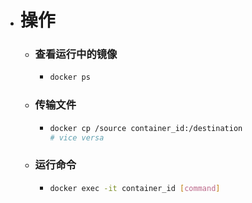 - # 操作
	- ### 查看运行中的镜像
		- ```bash
		  docker ps
		  ```
	- ### 传输文件
		- ```bash
		  docker cp /source container_id:/destination
		  # vice versa
		  ```
	- ### 运行命令
		- ```bash
		  docker exec -it container_id [command]
		  ```